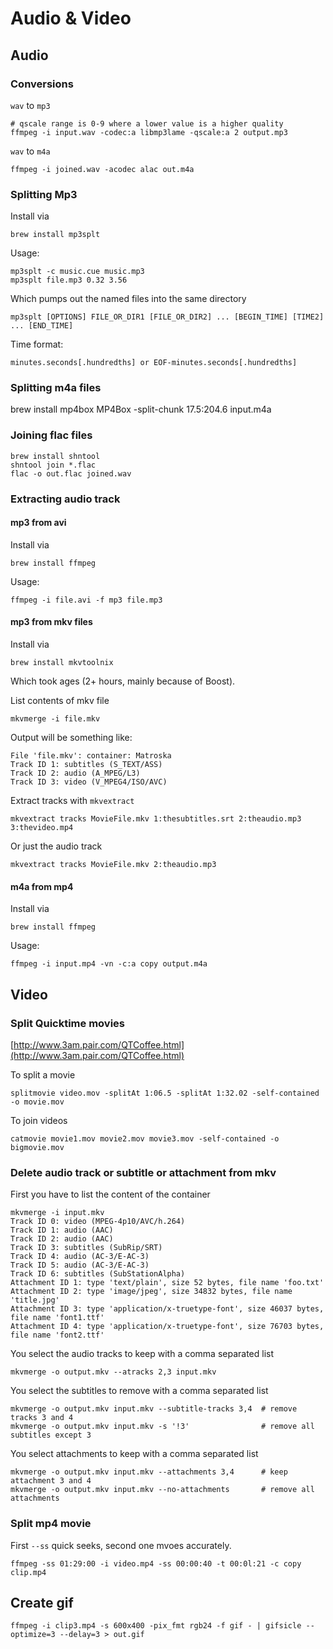 # Audio & Video #

## Audio ##

### Conversions

`wav` to `mp3`

    # qscale range is 0-9 where a lower value is a higher quality
    ffmpeg -i input.wav -codec:a libmp3lame -qscale:a 2 output.mp3

`wav` to `m4a`

    ffmpeg -i joined.wav -acodec alac out.m4a

### Splitting Mp3 ###

Install via

	brew install mp3splt

Usage:

	mp3splt -c music.cue music.mp3
	mp3splt file.mp3 0.32 3.56

Which pumps out the named files into the same directory

	mp3splt [OPTIONS] FILE_OR_DIR1 [FILE_OR_DIR2] ... [BEGIN_TIME] [TIME2] ... [END_TIME]

Time format:

	minutes.seconds[.hundredths] or EOF-minutes.seconds[.hundredths]

### Splitting m4a files

  brew install mp4box
  MP4Box -split-chunk 17.5:204.6 input.m4a

### Joining flac files ###

	brew install shntool
	shntool join *.flac
	flac -o out.flac joined.wav

### Extracting audio track ###

#### mp3 from avi ####

Install via

	brew install ffmpeg

Usage:

	ffmpeg -i file.avi -f mp3 file.mp3

#### mp3 from mkv files ####

Install via

	brew install mkvtoolnix

Which took ages (2+ hours, mainly because of Boost).

List contents of mkv file

	mkvmerge -i file.mkv

Output will be something like:

	File 'file.mkv': container: Matroska
	Track ID 1: subtitles (S_TEXT/ASS)
	Track ID 2: audio (A_MPEG/L3)
	Track ID 3: video (V_MPEG4/ISO/AVC)

Extract tracks with `mkvextract`

	mkvextract tracks MovieFile.mkv 1:thesubtitles.srt 2:theaudio.mp3 3:thevideo.mp4

Or just the audio track

	mkvextract tracks MovieFile.mkv 2:theaudio.mp3

#### m4a from mp4 ####

Install via

	brew install ffmpeg

Usage:

	ffmpeg -i input.mp4 -vn -c:a copy output.m4a

## Video ##

### Split Quicktime movies ###

[http://www.3am.pair.com/QTCoffee.html](http://www.3am.pair.com/QTCoffee.html)

To split a movie

	splitmovie video.mov -splitAt 1:06.5 -splitAt 1:32.02 -self-contained -o movie.mov

To join videos

	catmovie movie1.mov movie2.mov movie3.mov ‑self‑contained ‑o bigmovie.mov

### Delete audio track or subtitle or attachment from mkv

First you have to list the content of the container

    mkvmerge -i input.mkv
    Track ID 0: video (MPEG-4p10/AVC/h.264)
    Track ID 1: audio (AAC)
    Track ID 2: audio (AAC)
    Track ID 3: subtitles (SubRip/SRT)
    Track ID 4: audio (AC-3/E-AC-3)
    Track ID 5: audio (AC-3/E-AC-3)
    Track ID 6: subtitles (SubStationAlpha)
    Attachment ID 1: type 'text/plain', size 52 bytes, file name 'foo.txt'
    Attachment ID 2: type 'image/jpeg', size 34832 bytes, file name 'title.jpg'
    Attachment ID 3: type 'application/x-truetype-font', size 46037 bytes, file name 'font1.ttf'
    Attachment ID 4: type 'application/x-truetype-font', size 76703 bytes, file name 'font2.ttf'

You select the audio tracks to keep with a comma separated list

    mkvmerge -o output.mkv --atracks 2,3 input.mkv

You select the subtitles to remove with a comma separated list

    mkvmerge -o output.mkv input.mkv --subtitle-tracks 3,4  # remove tracks 3 and 4
    mkvmerge -o output.mkv input.mkv -s '!3'                # remove all subtitles except 3

You select attachments to keep with a comma separated list

    mkvmerge -o output.mkv input.mkv --attachments 3,4      # keep attachment 3 and 4
    mkvmerge -o output.mkv input.mkv --no-attachments       # remove all attachments

### Split mp4 movie

First `--ss` quick seeks, second one mvoes accurately.

    ffmpeg -ss 01:29:00 -i video.mp4 -ss 00:00:40 -t 00:0l:21 -c copy clip.mp4

## Create gif

    ffmpeg -i clip3.mp4 -s 600x400 -pix_fmt rgb24 -f gif - | gifsicle --optimize=3 --delay=3 > out.gif
